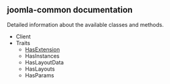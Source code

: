 ## joomla-common documentation  

Detailed information about the available classes and methods.  

* Client
* Traits
    * [HasExtension](./Traits/HasExtension.md)
    * HasInstances
    * HasLayoutData
    * HasLayouts
    * HasParams
